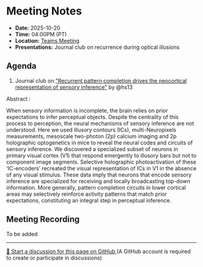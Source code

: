 # Meeting Notes
- **Date:** 2025-10-20
- **Time:** 04:00PM (PT)
- **Location:** [Teams Meeting](https://teams.microsoft.com/l/meetup-join/19%3ameeting_NWM1ZWY0NTItMzVlMC00ZjFmLTgyZDAtZDg3NWU0ZDcyMGJl%40thread.v2/0?context=%7b%22Tid%22%3a%2232669cd6-737f-4b39-8bdd-d6951120d3fc%22%2c%22Oid%22%3a%229396d18b-b5cf-4bed-98a0-1cfb7dc82663%22%7d)
- **Presentations:** Journal club on recurrence during optical illusions

## Agenda

1. Journal club on ["Recurrent pattern completion drives the neocortical representation of sensory inference"](https://www.nature.com/articles/s41593-025-02055-5) by @hs13


Abstract : 


When sensory information is incomplete, the brain relies on prior expectations to infer perceptual objects. Despite the centrality of this process to perception, the neural mechanisms of sensory inference are not understood. Here we used illusory contours (ICs), multi-Neuropixels measurements, mesoscale two-photon (2p) calcium imaging and 2p holographic optogenetics in mice to reveal the neural codes and circuits of sensory inference. We discovered a specialized subset of neurons in primary visual cortex (V1) that respond emergently to illusory bars but not to component image segments. Selective holographic photoactivation of these ‘IC-encoders’ recreated the visual representation of ICs in V1 in the absence of any visual stimulus. These data imply that neurons that encode sensory inference are specialized for receiving and locally broadcasting top-down information. More generally, pattern completion circuits in lower cortical areas may selectively reinforce activity patterns that match prior expectations, constituting an integral step in perceptual inference.

## Meeting Recording
To be added

<!-- DISCUSSION_LINK_START -->
<div class="discussion-link">
    <hr>
    <p>
        <a href="https://github.com/allenneuraldynamics/openscope-community-predictive-processing/discussions/new?category=q-a&title=Discussion%3A%20meetings/2025-10-20" target="_blank">
            💬 Start a discussion for this page on GitHub
        </a>
        <span class="note">(A GitHub account is required to create or participate in discussions)</span>
    </p>
</div>
<!-- DISCUSSION_LINK_END -->
